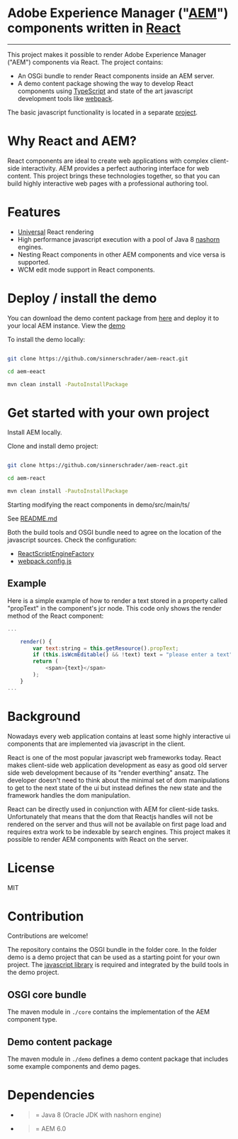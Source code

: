 # Adobe Experience Manager ("[AEM]") components written in [React]
-----

This project makes it possible to render Adobe Experience Manager ("AEM") components via React. The project contains:

- An OSGi bundle to render React components inside an AEM server.
- A demo content package showing the way to develop React components using [TypeScript](http://www.typescriptlang.org/) and state of the art javascript development tools like [webpack](https://webpack.github.io/).

The basic javascript functionality is located in a separate [project](http://www.github.com/sinnerschrader/aem-react-js).

# Why React and AEM?

React components are ideal to create web applications with complex client-side interactivity. AEM provides a perfect authoring interface for web content.
This project brings these technologies together, so that you can build highly interactive web pages with a professional authoring tool.

# Features

- [Universal](http://www.2ality.com/2015/08/isomorphic-javascript.html) React rendering
- High performance javascript execution with a pool of Java 8 [nashorn](https://docs.oracle.com/javase/8/docs/technotes/guides/scripting/nashorn/) engines. 
- Nesting React components in other AEM components and vice versa is supported.
- WCM edit mode support in React components.

# Deploy / install the demo

You can download the demo content package from [here]() and deploy it to your local AEM instance. 
View the [demo](localhost:4502/content/react-demo/index.html)

To install the demo locally:

```bash

git clone https://github.com/sinnerschrader/aem-react.git

cd aem-eeact

mvn clean install -PautoInstallPackage

```

# Get started with your own project

Install AEM locally.

Clone and install demo project:

```bash

git clone https://github.com/sinnerschrader/aem-react.git

cd aem-react

mvn clean install -PautoInstallPackage

```

Starting modifying the react components in demo/src/main/ts/

See [README.md](./src/main/ts/README.md)

Both the build tools and OSGI bundle need to agree on the location of the 
javascript sources. Check the configuration:
- [ReactScriptEngineFactory](http://www.github.com/demo/src/main/content/jcr_root/apps/react-demo/config/com.sinnerschrader.aem.react.ReactScriptEngineFactory.xml)
- [webpack.config.js](http://www.github.com/aem-react-aem-react/demo/src/main/ts/webpack.config.js)

## Example

Here is a  simple example of how to render a text stored in a property called "propText" 
in the component's jcr node. This code only shows the render method of the React component:



```javascript
...

    render() {
        var text:string = this.getResource().propText;
        if (this.isWcmEditable() && !text) text = "please enter a text";
        return (
            <span>{text}</span>
        );
    }
...
```


# Background

Nowadays every web application contains at least some highly interactive ui components
that are implemented via javascript in the client. 

React is one of the most popular javascript web frameworks today. React makes client-side
web application development as easy as good old server side web development because of its "render
everthing" ansatz. The developer doesn't need to think about the minimal set of dom manipulations
 to get to the next state of the
ui but instead defines the new state and the framework handles the dom manipulation.

React can be directly used in conjunction with AEM for client-side tasks. Unfortunately
that means that the dom that Reactjs handles will not be rendered on the server and thus 
will not be available on first page load and requires extra work to be indexable by search engines.
This project makes it possible to render AEM components with React on the server.

# License

MIT

# Contribution

Contributions are welcome! 

The repository contains the OSGI bundle in the folder core.
In the folder demo is a demo project that can be used as a starting point 
for your own project.
The [javascript library](http://www.github.com/sinnerschrader/aem-react-js) is required
and integrated by the build tools in the demo project.

## OSGI core bundle

The maven module in `./core` contains the implementation of the AEM component type. 

## Demo content package

The maven module in `./demo` defines a demo content package that includes some example components and demo pages.


# Dependencies

- >= Java 8 (Oracle JDK with nashorn engine)
- >= AEM 6.0


[React]: https://facebook.github.io/react/
[AEM]: http://www.adobe.com/de/marketing-cloud/enterprise-content-management.html
